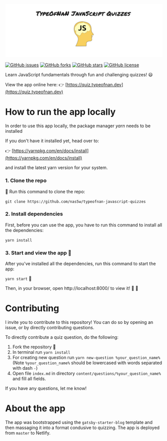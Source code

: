 ![TypeOfNaN JavaScript Quizzes](typeOfNaN-logo.jpg 'TypeOfNaN JavaScript Quizzes')

[![GitHub issues](https://img.shields.io/github/issues/nas5w/typeofnan-javascript-quizzes)](https://github.com/nas5w/typeofnan-javascript-quizzes/issues) [![GitHub forks](https://img.shields.io/github/forks/nas5w/typeofnan-javascript-quizzes)](https://github.com/nas5w/typeofnan-javascript-quizzes/network) [![GitHub stars](https://img.shields.io/github/stars/nas5w/typeofnan-javascript-quizzes)](https://github.com/nas5w/typeofnan-javascript-quizzes/stargazers) [![GitHub license](https://img.shields.io/github/license/nas5w/typeofnan-javascript-quizzes)](https://github.com/nas5w/typeofnan-javascript-quizzes/blob/master/LICENSE)

Learn JavaScript fundamentals through fun and challenging quizzes! :smiley:

View the app online here: :point_right: [https://quiz.typeofnan.dev](https://quiz.typeofnan.dev)

  
# How to run the app locally

In order to use this app locally, the package manager _yarn_ needs to be installed

If you don't have it installed yet, head over to:

:point_right: [https://yarnpkg.com/en/docs/install](https://yarnpkg.com/en/docs/install)

and install the latest yarn version for your system.

  

### 1. Clone the repo  

:horse_racing: Run this command to clone the repo:

`git clone https://github.com/nas5w/typeofnan-javascript-quizzes`

  

### 2. Install dependencies

First, before you can use the app, you have to run this command to install all the dependencies:

`yarn install`

  

### 3. Start and view the app :eyes:

After you've installed all the dependencies, run this command to start the app:

`yarn start`   :horse_racing:

Then, in your browser, open http://localhost:8000/ to view it! :tada: :tada:

  

# Contributing 

  I invite you to contribute to this repository! You can do so by opening an issue, or by directly contributing questions.

To directly contribute a quiz question, do the following:

1. Fork the repository :fork_and_knife:
2. In terminal run `yarn install`
3. For creating new question run `yarn new-question %your_question_name%`
(Note `%your_question_name%` should be lowercased with words separated with dash `-`)
4. Open file `index.md` in directory `content/questions/%your_question_name%` and fill all fields.
  
If you have any questions, let me know!  

# About the app

The app was bootstrapped using the `gatsby-starter-blog` template and then massaging it into a format condusive to quizzing. The app is deployed from `master` to Netlify.

